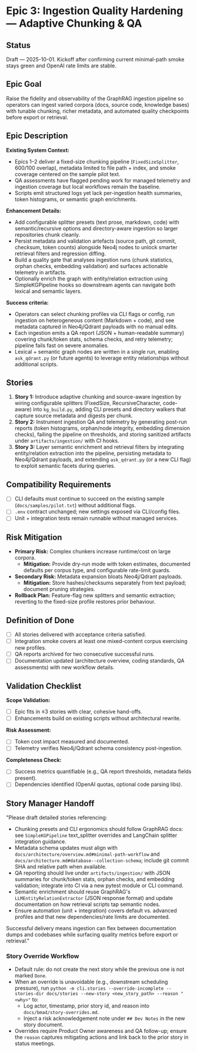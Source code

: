 # Epic 3: Ingestion Quality Hardening — Adaptive Chunking & QA

## Status
Draft — 2025-10-01. Kickoff after confirming current minimal-path smoke stays green and OpenAI rate limits are stable.

## Epic Goal
Raise the fidelity and observability of the GraphRAG ingestion pipeline so operators can ingest varied corpora (docs, source code, knowledge bases) with tunable chunking, richer metadata, and automated quality checkpoints before export or retrieval.

## Epic Description
**Existing System Context:**
- Epics 1–2 deliver a fixed-size chunking pipeline (`FixedSizeSplitter`, 600/100 overlap), metadata limited to file path + index, and smoke coverage centered on the sample pilot text.
- QA assessments have flagged pending work for managed telemetry and ingestion coverage but local workflows remain the baseline.
- Scripts emit structured logs yet lack per-ingestion health summaries, token histograms, or semantic graph enrichments.

**Enhancement Details:**
- Add configurable splitter presets (text prose, markdown, code) with semantic/recursive options and directory-aware ingestion so larger repositories chunk cleanly.
- Persist metadata and validation artefacts (source path, git commit, checksum, token counts) alongside Neo4j nodes to unlock smarter retrieval filters and regression diffing.
- Build a quality gate that analyses ingestion runs (chunk statistics, orphan checks, embedding validation) and surfaces actionable telemetry in artifacts.
- Optionally enrich the graph with entity/relation extraction using SimpleKGPipeline hooks so downstream agents can navigate both lexical and semantic layers.

**Success criteria:**
- Operators can select chunking profiles via CLI flags or config, run ingestion on heterogeneous content (Markdown + code), and see metadata captured in Neo4j/Qdrant payloads with no manual edits.
- Each ingestion emits a QA report (JSON + human-readable summary) covering chunk/token stats, schema checks, and retry telemetry; pipeline fails fast on severe anomalies.
- Lexical + semantic graph nodes are written in a single run, enabling `ask_qdrant.py` (or future agents) to leverage entity relationships without additional scripts.

## Stories
1. **Story 1:** Introduce adaptive chunking and source-aware ingestion by wiring configurable splitters (FixedSize, RecursiveCharacter, code-aware) into `kg_build.py`, adding CLI presets and directory walkers that capture source metadata and digests per chunk.
2. **Story 2:** Instrument ingestion QA and telemetry by generating post-run reports (token histograms, orphan/node integrity, embedding dimension checks), failing the pipeline on thresholds, and storing sanitized artifacts under `artifacts/ingestion/` with CI hooks.
3. **Story 3:** Layer semantic enrichment and retrieval filters by integrating entity/relation extraction into the pipeline, persisting metadata to Neo4j/Qdrant payloads, and extending `ask_qdrant.py` (or a new CLI flag) to exploit semantic facets during queries.

## Compatibility Requirements
- [ ] CLI defaults must continue to succeed on the existing sample (`docs/samples/pilot.txt`) without additional flags.
- [ ] `.env` contract unchanged; new settings exposed via CLI/config files.
- [ ] Unit + integration tests remain runnable without managed services.

## Risk Mitigation
- **Primary Risk:** Complex chunkers increase runtime/cost on large corpora.
  - **Mitigation:** Provide dry-run mode with token estimates, documented defaults per corpus type, and configurable rate-limit guards.
- **Secondary Risk:** Metadata expansion bloats Neo4j/Qdrant payloads.
  - **Mitigation:** Store hashes/checksums separately from text payload; document pruning strategies.
- **Rollback Plan:** Feature-flag new splitters and semantic extraction; reverting to the fixed-size profile restores prior behaviour.

## Definition of Done
- [ ] All stories delivered with acceptance criteria satisfied.
- [ ] Integration smoke covers at least one mixed-content corpus exercising new profiles.
- [ ] QA reports archived for two consecutive successful runs.
- [ ] Documentation updated (architecture overview, coding standards, QA assessments) with new workflow details.

## Validation Checklist
**Scope Validation:**
- [ ] Epic fits in ≤3 stories with clear, cohesive hand-offs.
- [ ] Enhancements build on existing scripts without architectural rewrite.

**Risk Assessment:**
- [ ] Token cost impact measured and documented.
- [ ] Telemetry verifies Neo4j/Qdrant schema consistency post-ingestion.

**Completeness Check:**
- [ ] Success metrics quantifiable (e.g., QA report thresholds, metadata fields present).
- [ ] Dependencies identified (OpenAI quotas, optional code parsing libs).

## Story Manager Handoff
"Please draft detailed stories referencing:

- Chunking presets and CLI ergonomics should follow GraphRAG docs: see `SimpleKGPipeline` text_splitter overrides and LangChain splitter integration guidance.
- Metadata schema updates must align with `docs/architecture/overview.md#minimal-path-workflow` and `docs/architecture.md#database--collection-schema`; include git commit SHA and relative path when available.
- QA reporting should live under `artifacts/ingestion/` with JSON summaries for chunk/token stats, orphan checks, and embedding validation; integrate into CI via a new pytest module or CLI command.
- Semantic enrichment should reuse GraphRAG's `LLMEntityRelationExtractor` (JSON response format) and update documentation on how retrieval scripts tap semantic nodes.
- Ensure automation (unit + integration) covers default vs. advanced profiles and that new dependencies/rate limits are documented.

Successful delivery means ingestion can flex between documentation dumps and codebases while surfacing quality metrics before export or retrieval."

### Story Override Workflow
- Default rule: do not create the next story while the previous one is not marked `Done`.
- When an override is unavoidable (e.g., downstream scheduling pressure), run `python -m cli.stories --override-incomplete --stories-dir docs/stories --new-story <new_story_path> --reason "<why>"` to:
  - Log actor, timestamp, prior story id, and reason into `docs/bmad/story-overrides.md`.
  - Inject a risk acknowledgement note under `## Dev Notes` in the new story document.
- Overrides require Product Owner awareness and QA follow-up; ensure the `reason` captures mitigating actions and link back to the prior story in status meetings.
